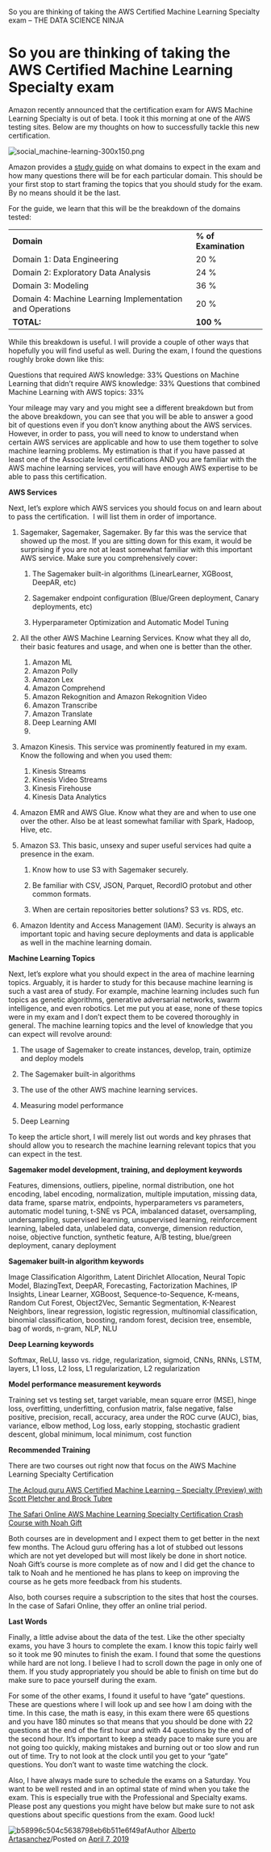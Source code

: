 So you are thinking of taking the AWS Certified Machine Learning Specialty exam – THE DATA SCIENCE NINJA

# So you are thinking of taking the AWS Certified Machine Learning Specialty exam

Amazon recently announced that the certification exam for AWS Machine Learning Specialty is out of beta. I took it this morning at one of the AWS testing sites. Below are my thoughts on how to successfully tackle this new certification.

![social_machine-learning-300x150.png](../_resources/0b49aa511b20702b5b39a9f03ec13202.png)

Amazon provides a [study guide](https://d1.awsstatic.com/training-and-certification/machinelearning/AWS%20Certified%20Machine%20Learning%20-%20Specialty_Exam%20Guide_v1.1_FINAL.pdf) on what domains to expect in the exam and how many questions there will be for each particular domain. This should be your first stop to start framing the topics that you should study for the exam. By no means should it be the last.

For the guide, we learn that this will be the breakdown of the domains tested:

|     |     |
| --- | --- |
| **Domain** | **% of Examination** |
| Domain 1: Data Engineering | 20 % |
| Domain 2: Exploratory Data Analysis | 24 % |
| Domain 3: Modeling | 36 % |
| Domain 4: Machine Learning Implementation and Operations | 20 % |
| **TOTAL:** | **100 %** |

While this breakdown is useful. I will provide a couple of other ways that hopefully you will find useful as well. During the exam, I found the questions roughly broke down like this:

Questions that required AWS knowledge: 33%
Questions on Machine Learning that didn’t require AWS knowledge: 33%
Questions that combined Machine Learning with AWS topics: 33%

Your mileage may vary and you might see a different breakdown but from the above breakdown, you can see that you will be able to answer a good bit of questions even if you don’t know anything about the AWS services. However, in order to pass, you will need to know to understand when certain AWS services are applicable and how to use them together to solve machine learning problems. My estimation is that if you have passed at least one of the Associate level certifications AND you are familiar with the AWS machine learning services, you will have enough AWS expertise to be able to pass this certification.

**AWS Services**

Next, let’s explore which AWS services you should focus on and learn about to pass the certification.  I will list them in order of importance.

1. Sagemaker, Sagemaker, Sagemaker. By far this was the service that showed up the most. If you are sitting down for this exam, it would be surprising if you are not at least somewhat familiar with this important AWS service. Make sure you comprehensively cover:

    1. The Sagemaker built-in algorithms (LinearLearner, XGBoost, DeepAR, etc)

    2. Sagemaker endpoint configuration (Blue/Green deployment, Canary deployments, etc)

    3. Hyperparameter Optimization and Automatic Model Tuning

2. All the other AWS Machine Learning Services. Know what they all do, their basic features and usage, and when one is better than the other.

    1. Amazon ML
    2. Amazon Polly
    3. Amazon Lex
    4. Amazon Comprehend
    5. Amazon Rekognition and Amazon Rekognition Video
    6. Amazon Transcribe
    7. Amazon Translate
    8. Deep Learning AMI
    9.

3. Amazon Kinesis. This service was prominently featured in my exam. Know the following and when you used them:

    1. Kinesis Streams
    2. Kinesis Video Streams
    3. Kinesis Firehouse
    4. Kinesis Data Analytics

4. Amazon EMR and AWS Glue. Know what they are and when to use one over the other. Also be at least somewhat familiar with Spark, Hadoop, Hive, etc.

5. Amazon S3. This basic, unsexy and super useful services had quite a presence in the exam.

    1. Know how to use S3 with Sagemaker securely.

    2. Be familiar with CSV, JSON, Parquet, RecordIO protobut and other common formats.

    3. When are certain repositories better solutions? S3 vs. RDS, etc.

6. Amazon Identity and Access Management (IAM). Security is always an important topic and having secure deployments and data is applicable as well in the machine learning domain.

**Machine Learning Topics**

Next, let’s explore what you should expect in the area of machine learning topics. Arguably, it is harder to study for this because machine learning is such a vast area of study. For example, machine learning includes such fun topics as genetic algorithms, generative adversarial networks, swarm intelligence, and even robotics. Let me put you at ease, none of these topics were in my exam and I don’t expect them to be covered thoroughly in general. The machine learning topics and the level of knowledge that you can expect will revolve around:

1. The usage of Sagemaker to create instances, develop, train, optimize and deploy models

2. The Sagemaker built-in algorithms
3. The use of the other AWS machine learning services.
4. Measuring model performance
5. Deep Learning

To keep the article short, I will merely list out words and key phrases that should allow you to research the machine learning relevant topics that you can expect in the test.

**Sagemaker model development, training, and deployment keywords**

Features, dimensions, outliers, pipeline, normal distribution, one hot encoding, label encoding, normalization, multiple imputation, missing data, data frame, sparse matrix, endpoints, hyperparameters vs parameters, automatic model tuning, t-SNE vs PCA, imbalanced dataset, oversampling, undersampling, supervised learning, unsupervised learning, reinforcement learning, labeled data, unlabeled data, converge, dimension reduction, noise, objective function, synthetic feature, A/B testing, blue/green deployment, canary deployment

**Sagemaker built-in algorithm keywords**

Image Classification Algorithm, Latent Dirichlet Allocation, Neural Topic Model, BlazingText, DeepAR, Forecasting, Factorization Machines, IP Insights, Linear Learner, XGBoost, Sequence-to-Sequence, K-means, Random Cut Forest, Object2Vec, Semantic Segmentation, K-Nearest Neighbors, linear regression, logistic regression, multinomial classification, binomial classification, boosting, random forest, decision tree, ensemble, bag of words, n-gram, NLP, NLU

**Deep Learning keywords**

Softmax, ReLU, lasso vs. ridge, regularization, sigmoid, CNNs, RNNs, LSTM, layers, L1 loss, L2 loss, L1 regularization, L2 regularization

**Model performance measurement keywords**

Training set vs testing set, target variable, mean square error (MSE), hinge loss, overfitting, underfitting, confusion matrix, false negative, false positive, precision, recall, accuracy, area under the ROC curve (AUC), bias, variance, elbow method, Log loss, early stopping, stochastic gradient descent, global minimum, local minimum, cost function

**Recommended Training**

There are two courses out right now that focus on the AWS Machine Learning Specialty Certification

[The Acloud.guru AWS Certified Machine Learning – Specialty (Preview) with Scott Pletcher and Brock Tubre](https://learn.acloud.guru/course/aws-certified-machine-learning-specialty/dashboard)

[The Safari Online AWS Machine Learning Specialty Certification Crash Course with Noah Gift](https://www.oreilly.com/live-training/courses/aws-machine-learning-specialty-certification-crash-course/0636920259589/)

Both courses are in development and I expect them to get better in the next few months. The Acloud guru offering has a lot of stubbed out lessons which are not yet developed but will most likely be done in short notice. Noah Gift’s course is more complete as of now and I did get the chance to talk to Noah and he mentioned he has plans to keep on improving the course as he gets more feedback from his students.

Also, both courses require a subscription to the sites that host the courses. In the case of Safari Online, they offer an online trial period.

**Last Words**

Finally, a little advise about the data of the test. Like the other specialty exams, you have 3 hours to complete the exam. I know this topic fairly well so it took me 90 minutes to finish the exam. I found that some the questions while hard are not long. I believe I had to scroll down the page in only one of them. If you study appropriately you should be able to finish on time but do make sure to pace yourself during the exam.

For some of the other exams, I found it useful to have “gate” questions. These are questions where I will look up and see how I am doing with the time. In this case, the math is easy, in this exam there were 65 questions and you have 180 minutes so that means that you should be done with 22 questions at the end of the first hour and with 44 questions by the end of the second hour. It’s important to keep a steady pace to make sure you are not going too quickly, making mistakes and burning out or too slow and run out of time. Try to not look at the clock until you get to your “gate” questions. You don’t want to waste time watching the clock.

Also, I have always made sure to schedule the exams on a Saturday. You want to be well rested and in an optimal state of mind when you take the exam. This is especially true with the Professional and Specialty exams. Please post any questions you might have below but make sure to not ask questions about specific questions from the exam. Good luck!

![b58996c504c5638798eb6b511e6f49af](../_resources/6d49ba447be1edad1a77a9025cbeacf0.jpg)Author   [Alberto Artasanchez](http://thedatascience.ninja/author/user/)/Posted on [April 7, 2019](http://thedatascience.ninja/2019/04/07/so-you-are-thinking-of-taking-the-aws-certified-machine-learning-specialty-exam/)